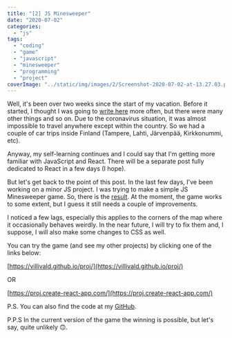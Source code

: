 ```yaml
---
title: "[2] JS Minesweeper"
date: "2020-07-02"
categories:
  - "js"
tags:
  - "coding"
  - "game"
  - "javascript"
  - "minesweeper"
  - "programming"
  - "project"
coverImage: "../static/img/images/2/Screenshot-2020-07-02-at-13.27.03.png"
---
```


Well, it's been over two weeks since the start of my vacation. Before it started, I thought I was going to [write here](https://create-react-app.com/) more often, but there were many other things and so on. Due to the coronavirus situation, it was almost impossible to travel anywhere except within the country. So we had a couple of car trips inside Finland (Tampere, Lahti, Järvenpää, Kirkkonummi, etc).

Anyway, my self-learning continues and I could say that I'm getting more familiar with JavaScript and React. There will be a separate post fully dedicated to React in a few days (I hope).

But let's get back to the point of this post. In the last few days, I've been working on a minor JS project. I was trying to make a simple JS Minesweeper game. So, there is the [result](https://proj.create-react-app.com/Projects/MineSweeper/index.html). At the moment, the game works to some extent, but I guess it still needs a couple of improvements.

I noticed a few lags, especially this applies to the corners of the map where it occasionally behaves weirdly. In the near future, I will try to fix them and, I suppose, I will also make some changes to CSS as well.

You can try the game (and see my other projects) by clicking one of the links below:

[https://villivald.github.io/proj/](https://villivald.github.io/proj/)

OR

[https://proj.create-react-app.com/](https://proj.create-react-app.com/)

P.S. You can also find the code at my [GitHub](https://github.com/villivald/proj/tree/master/Projects/MineSweeper).

P.P.S In the current version of the game the winning is possible, but let's say, quite unlikely 🙃.
